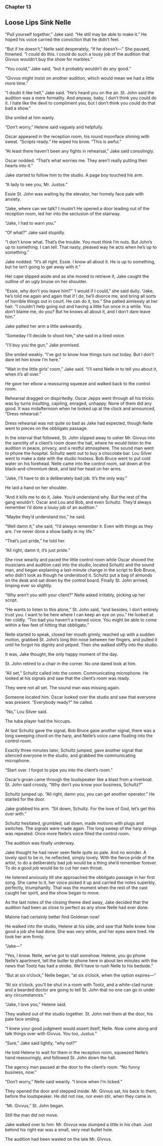 ### Chapter 13
## Loose Lips Sink Nelle

“Pull yourself together,” Jake said. “He still may be able to make it.” He hoped his voice carried the conviction that he didn’t feel.

“But if he doesn’t,” Nelle said desperately, “if he doesn’t—" She paused, frowned. “I could do this. I could do such a lousy job of the audition that Givvus wouldn’t buy the show for marbles.”

“You could,” Jake said, “but it probably wouldn’t do any good.”

“Givvus might insist on another audition, which would mean we had a little more time.”

“I doubt it like hell,” Jake said. “He’s heard you on the air. St. John said the audition was a mere formality. And anyway, baby, I don’t think you could do it. I hate like the devil to compliment you, but I don’t think you could do that bad a show.”

She smiled at him wanly.

“Don’t worry,” Helene said vaguely and helpfully.

Oscar appeared in the reception room, his round moonface shining with sweat. “Scripts ready.” He wiped his brow. “This is awful.”

“At least there haven’t been any fights in rehearsal,” Jake said consolingly.

Oscar nodded. “That’s what worries me. They aren’t really putting their hearts into it.”

Jake started to follow him to the studio. A page boy touched his arm.

“A lady to see you, Mr. Justus.”

Essie St. John was waiting by the elevator, her homely face pale with anxiety.

“Jake, where can we talk? I mustn’t
He opened a door leading out of the reception room, led her into the seclusion of the stairway.

“Jake, I had to warn you.”

“Of what?” Jake said stupidly.

“I don’t know what. That’s the trouble. You must think I’m nuts. But John’s up to something. I can tell. That nasty, pleased way he acts when he’s up to something.”

Jake nodded. “It’s all right, Essie. I know all about it. He is up to something, but he isn’t going to get away with it.”

Her cape slipped aside and as she moved to retrieve it, Jake caught the outline of an ugly bruise on her shoulder.

“Essie, why don’t you leave him?” ‘I would if I could,” she said dully. “Jake, he’s told me again and again that if I do, he’ll divorce me, and bring all sorts of horrible things out in court. He can do it, too.” She patted aimlessly at her hair. “I couldn’t help going out and having a little fun once in a while. You don’t blame me, do you? But he knows all about it, and I don’t dare leave him.”

Jake patted her arm a little awkwardly.

“Someday I'll decide to shoot him,” she said in a tired voice.

“I’ll buy you the gun,” Jake promised.

She smiled weakly. “I’ve got to know how things turn out today. But I don’t dare let him know I’m here.”

“Wait in the little girls’ room,” Jake said. “I’ll send Nelle in to tell you about it, when it’s all over.”

He gave her elbow a reassuring squeeze and walked back to the control room.

Rehearsal dragged on dispiritedly. Oscar Jepps went through all his tricks: was by turns insulting, cajoling, enraged, unhappy. None of them did any good. It was midafternoon when he looked up at the clock and announced, “Dress rehearsal.”

Dress rehearsal was not quite so bad as Jake had expected, though Nelle went to pieces on the obbligato passage.

In the interval that followed, St. John slipped away to usher Mr. Givvus into the sanctity of a client’s room down the hall, where he would listen to the audition in peace, privacy, and a restful atmosphere. The sound man went to phone the hospital. Schultz went out to buy a chocolate bar. Lou Silver went to make a date with the studio hostess. Bob Bruce went to put cold water on his forehead. Nelle came into the control room, sat down at the black-and-chromium desk, and laid her head on her arms.

“Jake, I'll have to do a deliberately bad job. It’s the only way.”

He laid a hand on her shoulder.

“And it kills me to do it, Jake. You’d understand why. But the rest of the gang wouldn’t. Oscar and Lou and Bob, and even Schultz. They’d always remember I’d done a lousy job of an audition.”

“Maybe they’d understand too,” he said.

“Well damn it,” she said, “I’d always remember it. Even with things as they are. I’ve never done a show badly in my life.”

“That’s just pride,” he told her.

“All right, damn it, it’s just pride.”

She rose wearily and paced the little control room while Oscar shooed the musicians and audition cast into the studio, located Schultz and the sound man, and began explaining a last-minute change in the script to Bob Bruce, who didn’t look as though he understood it. Schultz put a bag of almonds on the desk and sat down by the control board. Finally St. John arrived, limping ever so slightly.

“Why aren’t you with your client?” Nelle asked irritably, picking up her script.

“He wants to listen to this alone,” St. John said, “and besides, I don’t entirely trust you. I want to be here where I can keep an eye on you.” He looked at her coldly. “Too bad you haven’t a trained voice. You might be able to come within a few feet of hitting that obbligato.”

Nelle started to speak, closed her mouth grimly, reached up with a sudden motion, grabbed St. John’s long thin nose between her fingers, and pulled it until he forgot his dignity and yelped. Then she walked stiffly into the studio.

It was, Jake thought, the only happy moment of the day.

St. John retired to a chair in the corner. No one dared look at him.

“All set,” Schultz called into the comm.
Communicating microphone. He looked at his signals and saw that the client’s room was ready.

They were not all set. The sound man was missing again.

Someone located him. Oscar looked over the studio and saw that everyone was present. “Everybody ready?” he called.

“No,” Lou Silver said.

The tuba player had the hiccups.

At last Schultz gave the signal, Bob Bruce gave another signal, there was a long sweeping chord on the harp, and Nelle’s voice came floating into the control room.

Exactly three minutes later, Schultz jumped, gave another signal that silenced everyone in the studio, and grabbed the communicating microphone.

“Start over. I forgot to pipe you into the client’s room.”

Oscar’s groan came through the loudspeaker like a blast from a riverboat. St. John said crossly, “Why don’t you know your business, Schultz?”

Schultz jumped up. “All right, damn you, you can get another operator.” He started for the door.

Jake grabbed his arm. “Sit down, Schultz. For the love of God, let’s get this over with.”

Schultz hesitated, grumbled, sat down, made motions with plugs and switches. The signals were made again. The long sweep of the harp strings was repeated. Once more Nelle’s voice filled the control room.

The audition was finally underway.

Jake thought he had never seen Nelle quite so pale. And no wonder. A lovely spot to be in, he reflected, simply lovely. With the fierce pride of the artist, to do a deliberately bad job would be a thing she’d remember forever. To do a good job would be to cut her own throat.

He listened anxiously till she approached the obbligato passage in her first song. She came to it, her voice picked it up and carried the notes superbly, perfectly, triumphantly. That was the moment when the rest of the cast caught her spirit, and the show began to move.

As the last notes of the closing theme died away, Jake decided that the audition had been as close to perfect as any show Nelle had ever done.

Malone had certainly better find Goldman now!

He walked into the studio, Helene at his side, and saw that Nelle knew how good a job she had done. She was very white, and her eyes were tired. He took her arm firmly.

“Jake—"

“Yes, I know. Nelle, we’ve got to stall somehow. Helene, you go phone Nelle’s apartment, tell the butler to phone here in about ten minutes with the news that Tootz has had a stroke. We’ll have to rush Nelle to his bedside.”

“But at six o’clock,” Nelle began, “at six o’clock, when the option expires—”

“At six o’clock, you’ll be shut in a room with Tootz, and a white-clad nurse and a bearded doctor are going to tell St. John that no one can go in under any circumstances.”

“Jake, I love you,” Helene said.

They walked out of the studio together. St. John met them at the door, his pale face smiling.

“I knew your good judgment would assert itself, Nelle. Now come along and talk things over with Givvus. You too, Justus.”

“Sure,” Jake said lightly, “why not?”

He told Helene to wait for them in the reception room, squeezed Nelle’s hand reassuringly, and followed St. John down the hall.

The agency man paused at the door to the client’s room. “No funny business, now.”

“Don’t worry,” Nelle said wearily. “I know when I’m licked.”

They opened the door and stepped inside. Mr. Givvus sat, his back to them, before the loudspeaker. He did not rise, nor even stir, when they came in.

“Mr. Givvus,” St. John began.

Still the man did not move.

Jake walked over to him. Mr. Givvus was slumped a little in his chair. Just behind his right ear was a small, very neat bullet hole.

The audition had been wasted on the late Mr. Givvus.

